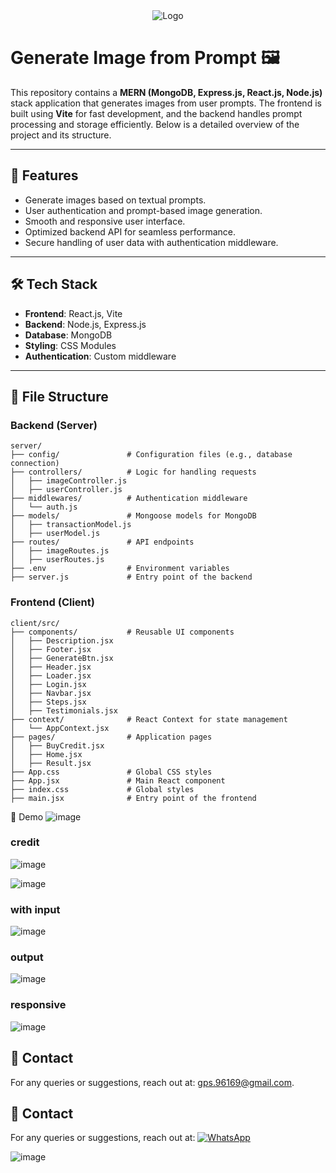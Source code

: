 <div align="center">
  <img src="https://github.com/user-attachments/assets/5c9c2ac3-e29f-4e17-8697-e1bca6d66ead" alt="Logo" />
</div>


# Generate Image from Prompt 🖼️

This repository contains a **MERN (MongoDB, Express.js, React.js, Node.js)** stack application that generates images from user prompts. The frontend is built using **Vite** for fast development, and the backend handles prompt processing and storage efficiently. Below is a detailed overview of the project and its structure.

---

## 🚀 Features
- Generate images based on textual prompts.
- User authentication and prompt-based image generation.
- Smooth and responsive user interface.
- Optimized backend API for seamless performance.
- Secure handling of user data with authentication middleware.

---

## 🛠️ Tech Stack
- **Frontend**: React.js, Vite
- **Backend**: Node.js, Express.js
- **Database**: MongoDB
- **Styling**: CSS Modules
- **Authentication**: Custom middleware

---

## 📂 File Structure

### Backend (Server)
```
server/
├── config/               # Configuration files (e.g., database connection)
├── controllers/          # Logic for handling requests
│   ├── imageController.js
│   ├── userController.js
├── middlewares/          # Authentication middleware
│   └── auth.js
├── models/               # Mongoose models for MongoDB
│   ├── transactionModel.js
│   ├── userModel.js
├── routes/               # API endpoints
│   ├── imageRoutes.js
│   ├── userRoutes.js
├── .env                  # Environment variables
├── server.js             # Entry point of the backend

```


### Frontend (Client)

```
client/src/
├── components/           # Reusable UI components
│   ├── Description.jsx
│   ├── Footer.jsx
│   ├── GenerateBtn.jsx
│   ├── Header.jsx
│   ├── Loader.jsx
│   ├── Login.jsx
│   ├── Navbar.jsx
│   ├── Steps.jsx
│   ├── Testimonials.jsx
├── context/              # React Context for state management
│   └── AppContext.jsx
├── pages/                # Application pages
│   ├── BuyCredit.jsx
│   ├── Home.jsx
│   ├── Result.jsx
├── App.css               # Global CSS styles
├── App.jsx               # Main React component
├── index.css             # Global styles
├── main.jsx              # Entry point of the frontend

```


📸 Demo
![image](https://github.com/user-attachments/assets/2b8042f9-ead0-4b4e-a97c-1796b1b09b8c)

### credit
![image](https://github.com/user-attachments/assets/7b44bc1c-ace1-448c-acee-ca196df52cd6)

![image](https://github.com/user-attachments/assets/7999ceda-8680-473e-86fc-9b683caa6d50)

### with input
![image](https://github.com/user-attachments/assets/088b3a7e-23f5-4686-977e-e3c6b3e2df41)
### output
![image](https://github.com/user-attachments/assets/408ce5bb-08e6-459e-bf49-b5faf3727239)

### responsive 
![image](https://github.com/user-attachments/assets/65d85703-191e-4909-bf5f-01d45e4d5a2d)




## 📧 Contact
For any queries or suggestions, reach out at:  gps.96169@gmail.com.
## 📧 Contact
For any queries or suggestions, reach out at: <a href="https://wa.me/918957818597?text=Hey%20%F0%9F%91%8B%2C%20how%20can%20I%20help%20you%3F">
    <img src="https://img.shields.io/badge/WhatsApp-Click%20Me-25D366?style=for-the-badge&logo=whatsapp" alt="WhatsApp" />
  </a>

![image](https://github.com/user-attachments/assets/d8f8e89a-bb5c-445f-8c9e-829dc96852d4)

